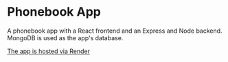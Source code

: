 # Phonebook App

A phonebook app with a React frontend and an Express and Node backend. MongoDB is used as the app's database.

[The app is hosted via Render](https://phonebook-2cki.onrender.com/)
